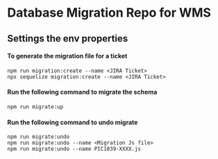 # Database Migration Repo for WMS

## Settings the env properties

#### To generate the migration file for a ticket

```
npm run migration:create --name <JIRA Ticket>
npx sequelize migration:create --name <JIRA Ticket>
```

#### Run the following command to migrate the schema

```
npm run migrate:up
```

#### Run the following command to undo migrate

```
npm run migrate:undo
npm run migrate:undo --name <Migration Js file>
npm run migrate:undo --name PIC1039-XXXX.js
```